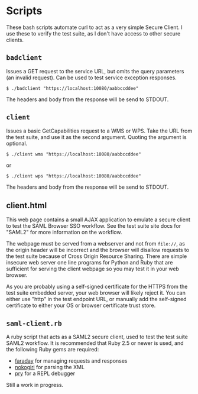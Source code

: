 # Scripts

These bash scripts automate curl to act as a very simple Secure Client. I use these to verify the test suite, as I don't have access to other secure clients.

## `badclient`

Issues a GET request to the service URL, but omits the query parameters (an invalid request). Can be used to test service exception responses.

```terminal
$ ./badclient "https://localhost:10080/aabbccddee"
```

The headers and body from the response will be send to STDOUT.

## `client`

Issues a basic GetCapabilities request to a WMS or WPS. Take the URL from the test suite, and use it as the second argument. Quoting the argument is optional.

```terminal
$ ./client wms "https://localhost:10080/aabbccddee"
```

or

```terminal
$ ./client wps "https://localhost:10080/aabbccddee"
```

The headers and body from the response will be send to STDOUT.

## client.html

This web page contains a small AJAX application to emulate a secure client to test the SAML Browser SSO workflow. See the test suite site docs for "SAML2" for more information on the workflow.

The webpage must be served from a webserver and not from `file://`, as the origin header will be incorrect and the browser will disallow requests to the test suite because of Cross Origin Resource Sharing. There are simple insecure web server one line programs for Python and Ruby that are sufficient for serving the client webpage so you may test it in your web browser.

As you are probably using a self-signed certificate for the HTTPS from the test suite embedded server, your web browser will likely reject it. You can either use "http" in the test endpoint URL, or manually add the self-signed certificate to either your OS or browser certificate trust store.

## `saml-client.rb`

A ruby script that acts as a SAML2 secure client, used to test the test suite SAML2 workflow. It is recommended that Ruby 2.5 or newer is used, and the following Ruby gems are required:

* [faraday](https://github.com/lostisland/faraday) for managing requests and responses
* [nokogiri](https://github.com/sparklemotion/nokogiri) for parsing the XML
* [pry](https://pryrepl.org) for a REPL debugger

Still a work in progress.
